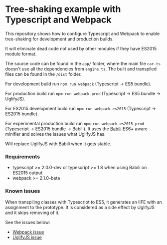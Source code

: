 # Tree-shaking example with Typescript and Webpack

This repository shows how to configure Typescript and Webpack to enable tree-shaking for development and production builds.

It will eliminate dead code not used by other modules if they have ES2015 module format.

The source code can be found in the ```app/``` folder,
where the main file ```car.ts``` doesn't use all the dependencies from ```engine.ts```.
The built and transpiled files can be found in the ```/dist``` folder.

For development build run ```npm run webpack``` (Typescript -> ES5 bundle).

For production build run ```npm run webpack-prod``` (Typescript -> ES5 bundle -> UglifyJS).

For ES2015 development build run ```npm run webpack-es2015``` (Typescript -> ES2015 bundle).

For experimental production build run ```npm run webpack-es2015-prod``` (Typescript -> ES2015 bundle -> Babili).
It uses the [Babili](https://github.com/babel/babili) ES6+ aware minifier 
and solves the issues what UglifyJS has.

Will replace UglifyJS with Babili when it gets stable.

### Requirements

- typescript >= 2.0.0-dev or typescript >= 1.8 when using Babili on ES2015 output
- webpack >= 2.1.0-beta

### Known issues

When transpiling classes with Typescript to ES5, it generates an IIFE with an assignment to the prototype.
It is considered as a side effect by UglifyJS and it skips removing of it.

See the issues below:

- [Webpack issue](https://github.com/webpack/webpack/issues/2899)
- [UglifyJS issue](https://github.com/mishoo/UglifyJS2/issues/1261)
